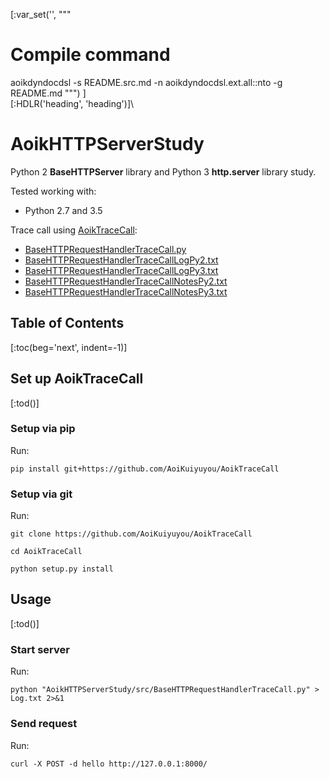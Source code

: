 [:var_set('', """
# Compile command
aoikdyndocdsl -s README.src.md -n aoikdyndocdsl.ext.all::nto -g README.md
""")
]\
[:HDLR('heading', 'heading')]\
# AoikHTTPServerStudy
Python 2 **BaseHTTPServer** library and Python 3 **http.server** library study.

Tested working with:
- Python 2.7 and 3.5

Trace call using [AoikTraceCall](https://github.com/AoiKuiyuyou/AoikTraceCall):
- [BaseHTTPRequestHandlerTraceCall.py](/src/BaseHTTPRequestHandlerTraceCall.py)
- [BaseHTTPRequestHandlerTraceCallLogPy2.txt](/src/BaseHTTPRequestHandlerTraceCallLogPy2.txt?raw=True)
- [BaseHTTPRequestHandlerTraceCallLogPy3.txt](/src/BaseHTTPRequestHandlerTraceCallLogPy3.txt?raw=True)
- [BaseHTTPRequestHandlerTraceCallNotesPy2.txt](/src/BaseHTTPRequestHandlerTraceCallNotesPy2.txt?raw=True)
- [BaseHTTPRequestHandlerTraceCallNotesPy3.txt](/src/BaseHTTPRequestHandlerTraceCallNotesPy3.txt?raw=True)

## Table of Contents
[:toc(beg='next', indent=-1)]

## Set up AoikTraceCall
[:tod()]

### Setup via pip
Run:
```
pip install git+https://github.com/AoiKuiyuyou/AoikTraceCall
```

### Setup via git
Run:
```
git clone https://github.com/AoiKuiyuyou/AoikTraceCall

cd AoikTraceCall

python setup.py install
```

## Usage
[:tod()]

### Start server
Run:
```
python "AoikHTTPServerStudy/src/BaseHTTPRequestHandlerTraceCall.py" > Log.txt 2>&1
```

### Send request
Run:
```
curl -X POST -d hello http://127.0.0.1:8000/
```
